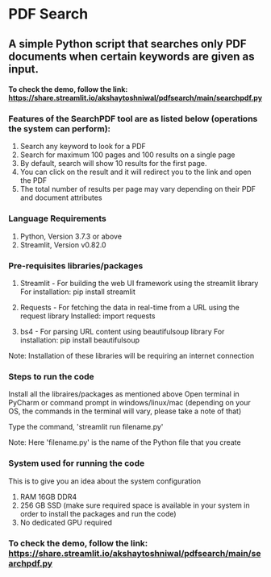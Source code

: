 # PDF Search
## A simple Python script that searches only PDF documents when certain keywords are given as input.
#### To check the demo, follow the link: https://share.streamlit.io/akshaytoshniwal/pdfsearch/main/searchpdf.py


### Features of the SearchPDF tool are as listed below (operations the system can perform):
1. Search any keyword to look for a PDF
2. Search for maximum 100 pages and 100 results on a single page
3. By default, search will show 10 results for the first page.
4. You can click on the result and it will redirect you to the link and open the PDF
5. The total number of results per page may vary depending on their PDF and document attributes

### Language Requirements
1. Python, Version 3.7.3 or above
2. Streamlit, Version v0.82.0

### Pre-requisites libraries/packages
1. Streamlit - For building the web UI framework using the streamlit library
For installation: pip install streamlit

2. Requests - For fetching the data in real-time from a URL using the request library
Installed: import requests

3. bs4 - For parsing URL content using beautifulsoup library
For installation: pip install beautifulsoup

Note: Installation of these libraries will be requiring an internet connection

### Steps to run the code
Install all the libraires/packages as mentioned above
Open terminal in PyCharm or command prompt in windows/linux/mac (depending on your OS, the commands in the terminal will vary, please take a note of that)

Type the command, 'streamlit run filename.py'

Note: Here 'filename.py' is the name of the Python file that you create

### System used for running the code
This is to give you an idea about the system configuration
1. RAM 16GB DDR4
2. 256 GB SSD (make sure required space is available in your system in order to install the packages and run the code)
3. No dedicated GPU required

### To check the demo, follow the link: https://share.streamlit.io/akshaytoshniwal/pdfsearch/main/searchpdf.py
